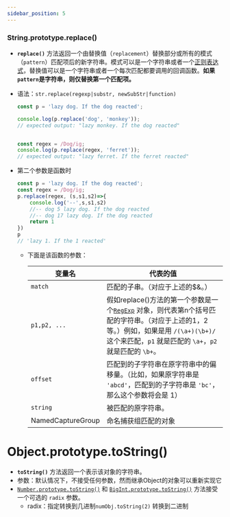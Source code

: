 ```yaml
---
sidebar_position: 5
---
```


### String.prototype.replace()

- **`replace()`** 方法返回一个由替换值（`replacement`）替换部分或所有的模式（`pattern`）匹配项后的新字符串。模式可以是一个字符串或者一个[正则表达式](https://developer.mozilla.org/zh-CN/docs/Web/JavaScript/Reference/Global_Objects/RegExp)，替换值可以是一个字符串或者一个每次匹配都要调用的回调函数。**如果`pattern`是字符串，则仅替换第一个匹配项。**

- 语法：`str.replace(regexp|substr, newSubStr|function)`

  ```js
  const p = 'lazy dog. If the dog reacted';
  
  console.log(p.replace('dog', 'monkey'));
  // expected output: "lazy monkey. If the dog reacted"
  
  
  const regex = /Dog/ig;
  console.log(p.replace(regex, 'ferret'));
  // expected output: "lazy ferret. If the ferret reacted"
  
  ```

- 第二个参数是函数时

  ```js
  const p = 'lazy dog. If the dog reacted';
  const regex = /Dog/ig;
  p.replace(regex, (s,s1,s2)=>{
      console.log('--',s,s1,s2)
      //-- dog 5 lazy dog. If the dog reacted
      //-- dog 17 lazy dog. If the dog reacted
      return 1
  })
  p
  // 'lazy 1. If the 1 reacted'
  ```

  - 下面是该函数的参数：

    | 变量名            | 代表的值                                                     |
    | ----------------- | ------------------------------------------------------------ |
    | `match`           | 匹配的子串。（对应于上述的$&。）                             |
    | `p1,p2, ...`      | 假如replace()方法的第一个参数是一个[`RegExp`](https://developer.mozilla.org/zh-CN/docs/Web/JavaScript/Reference/Global_Objects/RegExp) 对象，则代表第n个括号匹配的字符串。（对应于上述的$1，$2等。）例如，如果是用 `/(\a+)(\b+)/` 这个来匹配，`p1` 就是匹配的 `\a+`，`p2` 就是匹配的 `\b+`。 |
    | `offset`          | 匹配到的子字符串在原字符串中的偏移量。（比如，如果原字符串是 `'abcd'`，匹配到的子字符串是 `'bc'`，那么这个参数将会是 1） |
    | `string`          | 被匹配的原字符串。                                           |
    | NamedCaptureGroup | 命名捕获组匹配的对象                                         |

# Object.prototype.toString()

- **`toString()`** 方法返回一个表示该对象的字符串。
- 参数：默认情况下，不接受任何参数，然而继承Object的对象可以重新实现它
- [`Number.prototype.toString()`](https://developer.mozilla.org/zh-CN/docs/Web/JavaScript/Reference/Global_Objects/Number/toString) 和 [`BigInt.prototype.toString()`](https://developer.mozilla.org/zh-CN/docs/Web/JavaScript/Reference/Global_Objects/BigInt/toString) 方法接受一个可选的 `radix` 参数。
  - radix：指定转换到几进制`numObj.toString(2)` 转换到二进制